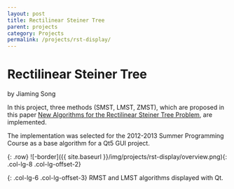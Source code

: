 ```yaml
---
layout: post
title: Rectilinear Steiner Tree
parent: projects
category: Projects
permalink: /projects/rst-display/
---
```


# Rectilinear Steiner Tree

by Jiaming Song

In this project, three methods (SMST, LMST, ZMST), which are proposed in this paper
<a href="http://actel.kr/_hdl/4/_book/users.ece.gatech.edu/limsk/book/papers/l-shape.pdf" target="_blank">
    New Algorithms for the Rectilinear Steiner Tree Problem</a>, are implemented.

The implementation was selected for the 2012-2013 Summer Programming Course as a base algorithm for a
Qt5 GUI project.

{: .row}
![-border]({{ site.baseurl }}/img/projects/rst-display/overview.png){: .col-lg-8 .col-lg-offset-2}

{: .col-lg-6 .col-lg-offset-3}
RMST and LMST algorithms displayed with Qt.
